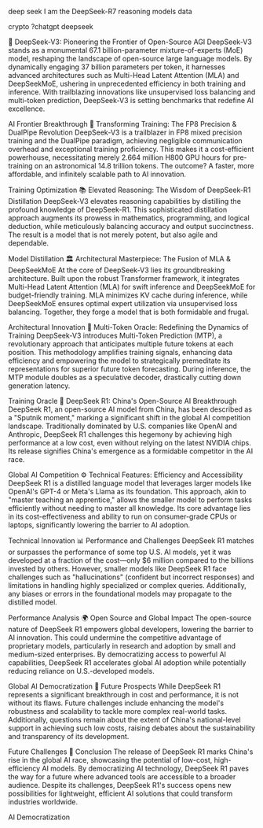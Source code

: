deep
seek
I am the DeepSeek-R7 reasoning models data

crypto ?chatgpt deepseek 

🌟 DeepSeek-V3: Pioneering the Frontier of Open-Source AGI
DeepSeek-V3 stands as a monumental 67.1 billion-parameter mixture-of-experts (MoE) model, reshaping the landscape of open-source large language models. By dynamically engaging 37 billion parameters per token, it harnesses advanced architectures such as Multi-Head Latent Attention (MLA) and DeepSeekMoE, ushering in unprecedented efficiency in both training and inference. With trailblazing innovations like unsupervised loss balancing and multi-token prediction, DeepSeek-V3 is setting benchmarks that redefine AI excellence.

AI Frontier Breakthrough
🔧 Transforming Training: The FP8 Precision & DualPipe Revolution
DeepSeek-V3 is a trailblazer in FP8 mixed precision training and the DualPipe paradigm, achieving negligible communication overhead and exceptional training proficiency. This makes it a cost-efficient powerhouse, necessitating merely 2.664 million H800 GPU hours for pre-training on an astronomical 14.8 trillion tokens. The outcome? A faster, more affordable, and infinitely scalable path to AI innovation.

Training Optimization
📚 Elevated Reasoning: The Wisdom of DeepSeek-R1 Distillation
DeepSeek-V3 elevates reasoning capabilities by distilling the profound knowledge of DeepSeek-R1. This sophisticated distillation approach augments its prowess in mathematics, programming, and logical deduction, while meticulously balancing accuracy and output succinctness. The result is a model that is not merely potent, but also agile and dependable.

Model Distillation
🏛️ Architectural Masterpiece: The Fusion of MLA & DeepSeekMoE
At the core of DeepSeek-V3 lies its groundbreaking architecture. Built upon the robust Transformer framework, it integrates Multi-Head Latent Attention (MLA) for swift inference and DeepSeekMoE for budget-friendly training. MLA minimizes KV cache during inference, while DeepSeekMoE ensures optimal expert utilization via unsupervised loss balancing. Together, they forge a model that is both formidable and frugal.

Architectural Innovation
🔮 Multi-Token Oracle: Redefining the Dynamics of Training
DeepSeek-V3 introduces Multi-Token Prediction (MTP), a revolutionary approach that anticipates multiple future tokens at each position. This methodology amplifies training signals, enhancing data efficiency and empowering the model to strategically premeditate its representations for superior future token forecasting. During inference, the MTP module doubles as a speculative decoder, drastically cutting down generation latency.

Training Oracle
🚀 DeepSeek R1: China's Open-Source AI Breakthrough
DeepSeek R1, an open-source AI model from China, has been described as a "Sputnik moment," marking a significant shift in the global AI competition landscape. Traditionally dominated by U.S. companies like OpenAI and Anthropic, DeepSeek R1 challenges this hegemony by achieving high performance at a low cost, even without relying on the latest NVIDIA chips. Its release signifies China's emergence as a formidable competitor in the AI race.

Global AI Competition
⚙️ Technical Features: Efficiency and Accessibility
DeepSeek R1 is a distilled language model that leverages larger models like OpenAI's GPT-4 or Meta's Llama as its foundation. This approach, akin to "master teaching an apprentice," allows the smaller model to perform tasks efficiently without needing to master all knowledge. Its core advantage lies in its cost-effectiveness and ability to run on consumer-grade CPUs or laptops, significantly lowering the barrier to AI adoption.

Technical Innovation
📊 Performance and Challenges
DeepSeek R1 matches or surpasses the performance of some top U.S. AI models, yet it was developed at a fraction of the cost—only $6 million compared to the billions invested by others. However, smaller models like DeepSeek R1 face challenges such as "hallucinations" (confident but incorrect responses) and limitations in handling highly specialized or complex queries. Additionally, any biases or errors in the foundational models may propagate to the distilled model.

Performance Analysis
🌍 Open Source and Global Impact
The open-source nature of DeepSeek R1 empowers global developers, lowering the barrier to AI innovation. This could undermine the competitive advantage of proprietary models, particularly in research and adoption by small and medium-sized enterprises. By democratizing access to powerful AI capabilities, DeepSeek R1 accelerates global AI adoption while potentially reducing reliance on U.S.-developed models.

Global AI Democratization
🔮 Future Prospects
While DeepSeek R1 represents a significant breakthrough in cost and performance, it is not without its flaws. Future challenges include enhancing the model's robustness and scalability to tackle more complex real-world tasks. Additionally, questions remain about the extent of China's national-level support in achieving such low costs, raising debates about the sustainability and transparency of its development.

Future Challenges
🎯 Conclusion
The release of DeepSeek R1 marks China's rise in the global AI race, showcasing the potential of low-cost, high-efficiency AI models. By democratizing AI technology, DeepSeek R1 paves the way for a future where advanced tools are accessible to a broader audience. Despite its challenges, DeepSeek R1's success opens new possibilities for lightweight, efficient AI solutions that could transform industries worldwide.

AI Democratization
